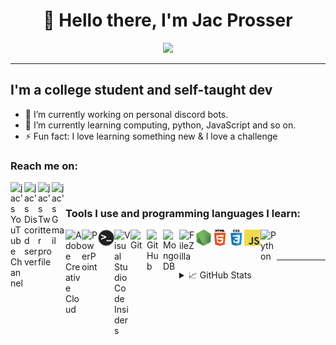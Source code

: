
<div align="center">
  <h1>👋 Hello there, I'm Jac Prosser</h1>
</div>

<div align="center">
 <img src="https://i.imgur.com/28elfX3.png"></img>
</div>

---

## I'm a college student and self-taught dev

- 🔭 I’m currently working on personal discord bots.
- 🌱 I’m currently learning computing, python, JavaScript and so on.
- ⚡ Fun fact: I love learning something new & I love a challenge

### Reach me on:

[<img align="left" alt="jac's YouTube Channel" width="22px" src="https://cdn.jsdelivr.net/npm/simple-icons@4.21.0/icons/youtube.svg" />](https://bit.ly/3gODUQa)
[<img align="left" alt="jac's Discord server" width="22px" src="https://cdn.jsdelivr.net/npm/simple-icons@4.21.0/icons/discord.svg" />](https://discord.gg/MVBhPUsbrS)
[<img align="left" alt="jac's Twitter profile" width="22px" src="https://cdn.jsdelivr.net/npm/simple-icons@4.21.0/icons/twitter.svg" />](https://twitter.com/JacLeighP)
[<img align="left" alt="jac's Gmail" width="22px" src="https://cdn.jsdelivr.net/npm/simple-icons@4.21.0/icons/gmail.svg" />](mailto:jacleighp@gmail.com)
<br />

### Tools I use and programming languages I learn:

[<img align="left" alt="Adobe Creative Cloud" width="26px" src="https://i.imgur.com/fHvn1cN.png" />](https://www.adobe.com/uk/creativecloud.html)
[<img align="left" alt="PowerPoint" width="26px" src="https://upload.wikimedia.org/wikipedia/commons/0/0d/Microsoft_Office_PowerPoint_%282019%E2%80%93present%29.svg" />](https://www.microsoft.com/en-us/microsoft-365/powerpoint)
[<img align="left" alt="Terminal" width="26px" src="https://raw.githubusercontent.com/github/explore/80688e429a7d4ef2fca1e82350fe8e3517d3494d/topics/terminal/terminal.png" />](https://github.com/Microsoft/Terminal)
[<img align="left" alt="Visual Studio Code Insiders" width="26px" src="https://i.imgur.com/JFLCwxT.png" />](https://code.visualstudio.com/)
[<img align="left" alt="Git" width="26px" src="https://i.imgur.com/zntZbUU.png" />](https://git-scm.com/)
[<img align="left" alt="GitHub" width="26px" src="https://cdn.jsdelivr.net/npm/simple-icons@4.21.0/icons/github.svg" />](https://github.com/JacProsser)
[<img align="left" alt="MongoDB" width="26px" src="https://i.imgur.com/t6t0QmI.png" />](https://www.mongodb.com/)
[<img align="left" alt="FileZilla" width="26px" src="https://upload.wikimedia.org/wikipedia/commons/0/01/FileZilla_logo.svg" />](https://filezilla-project.org/)
[<img align="left" alt="Node.js" width="26px" src="https://raw.githubusercontent.com/github/explore/80688e429a7d4ef2fca1e82350fe8e3517d3494d/topics/nodejs/nodejs.png" />](https://www.nodejs.org/)
[<img align="left" alt="HTML5" width="26px" src="https://raw.githubusercontent.com/github/explore/80688e429a7d4ef2fca1e82350fe8e3517d3494d/topics/html/html.png" />](https://www.w3schools.com/html/)
[<img align="left" alt="CSS3" width="26px" src="https://raw.githubusercontent.com/github/explore/80688e429a7d4ef2fca1e82350fe8e3517d3494d/topics/css/css.png" />](https://www.w3schools.com/css/)
[<img align="left" alt="JavaScript" width="26px" src="https://raw.githubusercontent.com/github/explore/80688e429a7d4ef2fca1e82350fe8e3517d3494d/topics/javascript/javascript.png" />](https://www.w3schools.com/js/)
[<img align="left" alt="Python" width="26px" src="https://i.imgur.com/XQe2BTZ.png" />](https://www.python.org/)

<br />
<br />

---

<details>
  <summary>📈 GitHub Stats</summary>

  <img align="left" alt="jac's GitHub Stats" src="https://github-readme-stats.vercel.app/api?username=JacProsser&show_icons=true&hide_border=true&count_private=true" />

</details>
